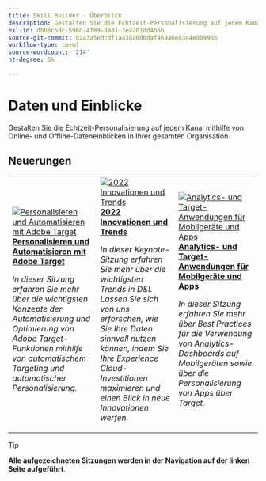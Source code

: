 ```yaml
---
title: Skill Builder - Überblick
description: Gestalten Sie die Echtzeit-Personalisierung auf jedem Kanal mithilfe von Online- und Offline-Dateneinblicken in Ihrer gesamten Organisation.
exl-id: dbb8c5dc-596d-4f89-8a81-3ea201dd4b6b
source-git-commit: d2a3a5edcdf1aa38a0d0daf469a6e83d4e0b996b
workflow-type: tm+mt
source-wordcount: '214'
ht-degree: 6%

---
```


# Daten und Einblicke

Gestalten Sie die Echtzeit-Personalisierung auf jedem Kanal mithilfe von Online- und Offline-Dateneinblicken in Ihrer gesamten Organisation.

## Neuerungen

<table>
<tr>
  <td>
    <a href="https://experienceleague.adobe.com/docs/events/skill-builder-recordings/data-and-insights/2022/personalize.html">
      <img alt="Personalisieren und Automatisieren mit Adobe Target" src="https://video.tv.adobe.com/v/343821?format=jpeg" />
    </a>
     <div>
      <a href="https://experienceleague.adobe.com/docs/events/skill-builder-recordings/data-and-insights/2022/personalize.html">
        <strong>Personalisieren und Automatisieren mit Adobe Target</strong>
      </a>
    </div>
    <p>
    <em>In dieser Sitzung erfahren Sie mehr über die wichtigsten Konzepte der Automatisierung und Optimierung von Adobe Target-Funktionen mithilfe von automatischem Targeting und automatischer Personalisierung.</em>
    <p>
  </td>
  <td>
    <a href="https://experienceleague.adobe.com/docs/events/skill-builder-recordings/data-and-insights/2022/innovations.html">
      <img alt="2022 Innovationen und Trends" src="https://video.tv.adobe.com/v/343818?format=jpeg" />
    </a>
     <div>
      <a href="https://experienceleague.adobe.com/docs/events/skill-builder-recordings/data-and-insights/2022/innovations.html">
        <strong>2022 Innovationen und Trends</strong>
      </a>
    </div>
    <p>
    <em>In dieser Keynote-Sitzung erfahren Sie mehr über die wichtigsten Trends in D&amp;I. Lassen Sie sich von uns erforschen, wie Sie Ihre Daten sinnvoll nutzen können, indem Sie Ihre Experience Cloud-Investitionen maximieren und einen Blick in neue Innovationen werfen.</em>
    <p>
  </td>  
  <td>
    <a href="https://experienceleague.adobe.com/docs/events/skill-builder-recordings/data-and-insights/2022/mobile-and-apps.html">
      <img alt="Analytics- und Target-Anwendungen für Mobilgeräte und Apps" src="https://video.tv.adobe.com/v/343819?format=jpeg" />
    </a>
     <div>
      <a href="https://experienceleague.adobe.com/docs/events/skill-builder-recordings/data-and-insights/2022/mobile-and-apps.html">
        <strong>Analytics- und Target-Anwendungen für Mobilgeräte und Apps</strong>
      </a>
    </div>
    <p>
    <em>In dieser Sitzung erfahren Sie mehr über Best Practices für die Verwendung von Analytics-Dashboards auf Mobilgeräten sowie über die Personalisierung von Apps über Target.</em>
    <p>
  </td>
</tr>
</table>

>[!TIP]
>
>**Alle aufgezeichneten Sitzungen werden in der Navigation auf der linken Seite aufgeführt**.
